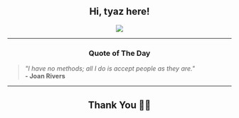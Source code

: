 <h2 align="center"> Hi, tyaz here!</h2>

<p align="center">
<a href="https://github.com/tyazx" alt="github streak"><img src="https://dvst-streak.herokuapp.com/?user=tyazx&theme=tokyonight&fire=DD472C"></a>
</p>

<hr>
<h3 align="center">Quote of The Day</h3>
<p align="center">
<blockquote>
<i>"I have no methods; all I do is accept people as they are."</i>
<br>
<b>- Joan Rivers</b>
</blockquote>
</p>


<hr>
<h2 align="center">Thank You 🙏🏼</h2>
